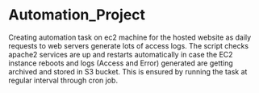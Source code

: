 # Automation_Project

Creating automation task on ec2 machine for the hosted website as daily requests to web servers generate lots of access logs.
The script checks apache2 services are up and restarts automatically in case the EC2 instance reboots and logs (Access and Error) generated are getting archived and stored in S3 bucket. This is ensured by running the task at regular interval through cron job. 
